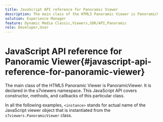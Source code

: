 ```yaml
---
title: JavaScript API reference for Panoramic Viewer
description: The main class of the HTML5 Panoramic Viewer is PanoramicViewer. It is declared in the s7viewers namespace. This JavaScript API covers constructor, methods, and callbacks of this particular class.
solution: Experience Manager
feature: Dynamic Media Classic,Viewers,SDK/API,Panoramic
role: Developer,User
---
```

# JavaScript API reference for Panoramic Viewer{#javascript-api-reference-for-panoramic-viewer}

The main class of the HTML5 Panoramic Viewer is PanoramicViewer. It is declared in the s7viewers namespace. This JavaScript API covers constructor, methods, and callbacks of this particular class.

In all the following examples, `<instance>` stands for actual name of the JavaScript viewer object that is instantiated from the `s7viewers.PanoramicViewer` class.
